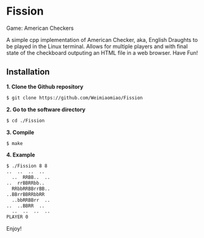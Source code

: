 # Fission
Game: American Checkers 

A simple cpp implementation of American Checker, aka, English Draughts to be played in the Linux terminal. Allows for multiple players and with final state of the checkboard outputing an HTML file in a web browser. Have Fun! 

## Installation
**1. Clone the Github repository**
```bash
$ git clone https://github.com/Weimiaomiao/Fission
```

**2. Go to the software directory**
```bash
$ cd ./Fission
```

**3. Compile**
```bash
$ make
```

**4. Example**
```bash
$ ./Fission 8 8
..  ..  ..  ..
  ..  RRBB..  ..
..  rrBBRRbb..
  RRbbRRBBrrBB..
..BBrrBBRRbbRR
  ..bbRRBBrr  ..
..  ..BBRR  ..
  ..  ..  ..  ..
PLAYER 0
```


Enjoy!
